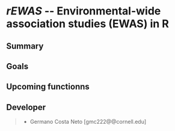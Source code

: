# *rEWAS* -- **Environmental-wide association studies (EWAS) in R**




## Summary



## Goals




## Upcoming functionns




## Developer

> * Germano Costa Neto [gmc222@@cornell.edu]

